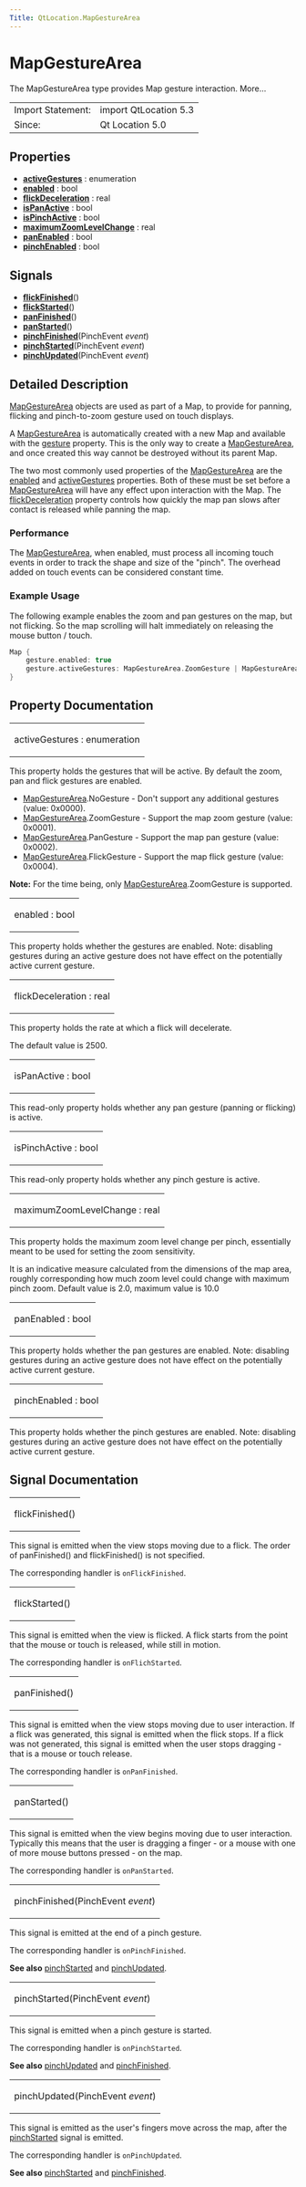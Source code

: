 ```yaml
---
Title: QtLocation.MapGestureArea
---
```

        
MapGestureArea
==============

<span class="subtitle"></span>
The MapGestureArea type provides Map gesture interaction. More...

|                   |                       |
|-------------------|-----------------------|
| Import Statement: | import QtLocation 5.3 |
| Since:            | Qt Location 5.0       |

<span id="properties"></span>
Properties
----------

-   ****[activeGestures](../../sdk-15.04.1/QtLocation.MapGestureArea.md#activeGestures-prop)**** : enumeration
-   ****[enabled](../../sdk-15.04.1/QtLocation.MapGestureArea.md#enabled-prop)**** : bool
-   ****[flickDeceleration](../../sdk-15.04.1/QtLocation.MapGestureArea.md#flickDeceleration-prop)**** : real
-   ****[isPanActive](../../sdk-15.04.1/QtLocation.MapGestureArea.md#isPanActive-prop)**** : bool
-   ****[isPinchActive](../../sdk-15.04.1/QtLocation.MapGestureArea.md#isPinchActive-prop)**** : bool
-   ****[maximumZoomLevelChange](../../sdk-15.04.1/QtLocation.MapGestureArea.md#maximumZoomLevelChange-prop)**** : real
-   ****[panEnabled](../../sdk-15.04.1/QtLocation.MapGestureArea.md#panEnabled-prop)**** : bool
-   ****[pinchEnabled](../../sdk-15.04.1/QtLocation.MapGestureArea.md#pinchEnabled-prop)**** : bool

<span id="signals"></span>
Signals
-------

-   ****[flickFinished](../../sdk-15.04.1/QtLocation.MapGestureArea.md#flickFinished-signal)****()
-   ****[flickStarted](../../sdk-15.04.1/QtLocation.MapGestureArea.md#flickStarted-signal)****()
-   ****[panFinished](../../sdk-15.04.1/QtLocation.MapGestureArea.md#panFinished-signal)****()
-   ****[panStarted](../../sdk-15.04.1/QtLocation.MapGestureArea.md#panStarted-signal)****()
-   ****[pinchFinished](../../sdk-15.04.1/QtLocation.MapGestureArea.md#pinchFinished-signal)****(PinchEvent *event*)
-   ****[pinchStarted](../../sdk-15.04.1/QtLocation.MapGestureArea.md#pinchStarted-signal)****(PinchEvent *event*)
-   ****[pinchUpdated](../../sdk-15.04.1/QtLocation.MapGestureArea.md#pinchUpdated-signal)****(PinchEvent *event*)

<span id="details"></span>
Detailed Description
--------------------

[MapGestureArea](../../sdk-15.04.1/QtLocation.MapGestureArea.md) objects are used as part of a Map, to provide for panning, flicking and pinch-to-zoom gesture used on touch displays.

A [MapGestureArea](../../sdk-15.04.1/QtLocation.MapGestureArea.md) is automatically created with a new Map and available with the [gesture](../../sdk-15.04.1/QtLocation.Map.md#gesture-prop) property. This is the only way to create a [MapGestureArea](../../sdk-15.04.1/QtLocation.MapGestureArea.md), and once created this way cannot be destroyed without its parent Map.

The two most commonly used properties of the [MapGestureArea](../../sdk-15.04.1/QtLocation.MapGestureArea.md) are the [enabled](../../sdk-15.04.1/QtLocation.MapGestureArea.md#enabled-prop) and [activeGestures](../../sdk-15.04.1/QtLocation.MapGestureArea.md#activeGestures-prop) properties. Both of these must be set before a [MapGestureArea](../../sdk-15.04.1/QtLocation.MapGestureArea.md) will have any effect upon interaction with the Map. The [flickDeceleration](../../sdk-15.04.1/QtLocation.MapGestureArea.md#flickDeceleration-prop) property controls how quickly the map pan slows after contact is released while panning the map.

<span id="performance"></span>
### Performance

The [MapGestureArea](../../sdk-15.04.1/QtLocation.MapGestureArea.md), when enabled, must process all incoming touch events in order to track the shape and size of the "pinch". The overhead added on touch events can be considered constant time.

<span id="example-usage"></span>
### Example Usage

The following example enables the zoom and pan gestures on the map, but not flicking. So the map scrolling will halt immediately on releasing the mouse button / touch.

``` cpp
Map {
    gesture.enabled: true
    gesture.activeGestures: MapGestureArea.ZoomGesture | MapGestureArea.PanGesture
}
```

Property Documentation
----------------------

<table>
<colgroup>
<col width="100%" />
</colgroup>
<tbody>
<tr class="odd">
<td><p><span id="activeGestures-prop"></span><span class="name">activeGestures</span> : <span class="type">enumeration</span></p></td>
</tr>
</tbody>
</table>

This property holds the gestures that will be active. By default the zoom, pan and flick gestures are enabled.

-   [MapGestureArea](../../sdk-15.04.1/QtLocation.MapGestureArea.md).NoGesture - Don't support any additional gestures (value: 0x0000).
-   [MapGestureArea](../../sdk-15.04.1/QtLocation.MapGestureArea.md).ZoomGesture - Support the map zoom gesture (value: 0x0001).
-   [MapGestureArea](../../sdk-15.04.1/QtLocation.MapGestureArea.md).PanGesture - Support the map pan gesture (value: 0x0002).
-   [MapGestureArea](../../sdk-15.04.1/QtLocation.MapGestureArea.md).FlickGesture - Support the map flick gesture (value: 0x0004).

**Note:** For the time being, only [MapGestureArea](../../sdk-15.04.1/QtLocation.MapGestureArea.md).ZoomGesture is supported.

<table>
<colgroup>
<col width="100%" />
</colgroup>
<tbody>
<tr class="odd">
<td><p><span id="enabled-prop"></span><span class="name">enabled</span> : <span class="type">bool</span></p></td>
</tr>
</tbody>
</table>

This property holds whether the gestures are enabled. Note: disabling gestures during an active gesture does not have effect on the potentially active current gesture.

<table>
<colgroup>
<col width="100%" />
</colgroup>
<tbody>
<tr class="odd">
<td><p><span id="flickDeceleration-prop"></span><span class="name">flickDeceleration</span> : <span class="type">real</span></p></td>
</tr>
</tbody>
</table>

This property holds the rate at which a flick will decelerate.

The default value is 2500.

<table>
<colgroup>
<col width="100%" />
</colgroup>
<tbody>
<tr class="odd">
<td><p><span id="isPanActive-prop"></span><span class="name">isPanActive</span> : <span class="type">bool</span></p></td>
</tr>
</tbody>
</table>

This read-only property holds whether any pan gesture (panning or flicking) is active.

<table>
<colgroup>
<col width="100%" />
</colgroup>
<tbody>
<tr class="odd">
<td><p><span id="isPinchActive-prop"></span><span class="name">isPinchActive</span> : <span class="type">bool</span></p></td>
</tr>
</tbody>
</table>

This read-only property holds whether any pinch gesture is active.

<table>
<colgroup>
<col width="100%" />
</colgroup>
<tbody>
<tr class="odd">
<td><p><span id="maximumZoomLevelChange-prop"></span><span class="name">maximumZoomLevelChange</span> : <span class="type">real</span></p></td>
</tr>
</tbody>
</table>

This property holds the maximum zoom level change per pinch, essentially meant to be used for setting the zoom sensitivity.

It is an indicative measure calculated from the dimensions of the map area, roughly corresponding how much zoom level could change with maximum pinch zoom. Default value is 2.0, maximum value is 10.0

<table>
<colgroup>
<col width="100%" />
</colgroup>
<tbody>
<tr class="odd">
<td><p><span id="panEnabled-prop"></span><span class="name">panEnabled</span> : <span class="type">bool</span></p></td>
</tr>
</tbody>
</table>

This property holds whether the pan gestures are enabled. Note: disabling gestures during an active gesture does not have effect on the potentially active current gesture.

<table>
<colgroup>
<col width="100%" />
</colgroup>
<tbody>
<tr class="odd">
<td><p><span id="pinchEnabled-prop"></span><span class="name">pinchEnabled</span> : <span class="type">bool</span></p></td>
</tr>
</tbody>
</table>

This property holds whether the pinch gestures are enabled. Note: disabling gestures during an active gesture does not have effect on the potentially active current gesture.

Signal Documentation
--------------------

<table>
<colgroup>
<col width="100%" />
</colgroup>
<tbody>
<tr class="odd">
<td><p><span id="flickFinished-signal"></span><span class="name">flickFinished</span>()</p></td>
</tr>
</tbody>
</table>

This signal is emitted when the view stops moving due to a flick. The order of panFinished() and flickFinished() is not specified.

The corresponding handler is `onFlickFinished`.

<table>
<colgroup>
<col width="100%" />
</colgroup>
<tbody>
<tr class="odd">
<td><p><span id="flickStarted-signal"></span><span class="name">flickStarted</span>()</p></td>
</tr>
</tbody>
</table>

This signal is emitted when the view is flicked. A flick starts from the point that the mouse or touch is released, while still in motion.

The corresponding handler is `onFlichStarted`.

<table>
<colgroup>
<col width="100%" />
</colgroup>
<tbody>
<tr class="odd">
<td><p><span id="panFinished-signal"></span><span class="name">panFinished</span>()</p></td>
</tr>
</tbody>
</table>

This signal is emitted when the view stops moving due to user interaction. If a flick was generated, this signal is emitted when the flick stops. If a flick was not generated, this signal is emitted when the user stops dragging - that is a mouse or touch release.

The corresponding handler is `onPanFinished`.

<table>
<colgroup>
<col width="100%" />
</colgroup>
<tbody>
<tr class="odd">
<td><p><span id="panStarted-signal"></span><span class="name">panStarted</span>()</p></td>
</tr>
</tbody>
</table>

This signal is emitted when the view begins moving due to user interaction. Typically this means that the user is dragging a finger - or a mouse with one of more mouse buttons pressed - on the map.

The corresponding handler is `onPanStarted`.

<table>
<colgroup>
<col width="100%" />
</colgroup>
<tbody>
<tr class="odd">
<td><p><span id="pinchFinished-signal"></span><span class="name">pinchFinished</span>(<span class="type">PinchEvent</span> <em>event</em>)</p></td>
</tr>
</tbody>
</table>

This signal is emitted at the end of a pinch gesture.

The corresponding handler is `onPinchFinished`.

**See also** [pinchStarted](../../sdk-15.04.1/QtLocation.MapGestureArea.md#pinchStarted-signal) and [pinchUpdated](../../sdk-15.04.1/QtLocation.MapGestureArea.md#pinchUpdated-signal).

<table>
<colgroup>
<col width="100%" />
</colgroup>
<tbody>
<tr class="odd">
<td><p><span id="pinchStarted-signal"></span><span class="name">pinchStarted</span>(<span class="type">PinchEvent</span> <em>event</em>)</p></td>
</tr>
</tbody>
</table>

This signal is emitted when a pinch gesture is started.

The corresponding handler is `onPinchStarted`.

**See also** [pinchUpdated](../../sdk-15.04.1/QtLocation.MapGestureArea.md#pinchUpdated-signal) and [pinchFinished](../../sdk-15.04.1/QtLocation.MapGestureArea.md#pinchFinished-signal).

<table>
<colgroup>
<col width="100%" />
</colgroup>
<tbody>
<tr class="odd">
<td><p><span id="pinchUpdated-signal"></span><span class="name">pinchUpdated</span>(<span class="type">PinchEvent</span> <em>event</em>)</p></td>
</tr>
</tbody>
</table>

This signal is emitted as the user's fingers move across the map, after the [pinchStarted](../../sdk-15.04.1/QtLocation.MapGestureArea.md#pinchStarted-signal) signal is emitted.

The corresponding handler is `onPinchUpdated`.

**See also** [pinchStarted](../../sdk-15.04.1/QtLocation.MapGestureArea.md#pinchStarted-signal) and [pinchFinished](../../sdk-15.04.1/QtLocation.MapGestureArea.md#pinchFinished-signal).

